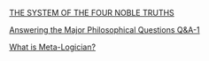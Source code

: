 [THE SYSTEM OF THE FOUR NOBLE TRUTHS](index.md)

[Answering the Major Philosophical Questions  Q&A-1](Answering-the-Major-Philosophical-Questions-Q&A-1.md)

[What is Meta-Logician?](What-is-meta-logician.md)
